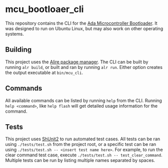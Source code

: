 # mcu_bootloaer_cli

This repository contains the CLI for the [Ada Microcontroller Bootloader](https://github.com/GNAT-Academic-Program/mcu_bootloader). It was designed to run on Ubuntu Linux, but may also work on other operating systems.

## Building
This project uses the [Alire package manager](https://alire.ada.dev). The CLI can be built by running `alr build`, or built and ran by running `alr run`. Either option creates the output executable at `bin/mcu_cli`.

## Commands

All available commands can be listed by running `help` from the CLI. Running `help <command>`, like `help flash` will get detailed usage information for the command.

## Tests
This project uses [ShUnit2](https://github.com/kward/shunit2) to run automated test cases. All tests can be ran using `./tests/test.sh` from the project root, or a specific test can be ran using `./tests/test.sh -- <insert test name here>`. For example, to run the clear command test case, execute `./tests/test.sh -- test_clear_command`. Multiple tests can be run by listing multiple names separated by spaces.